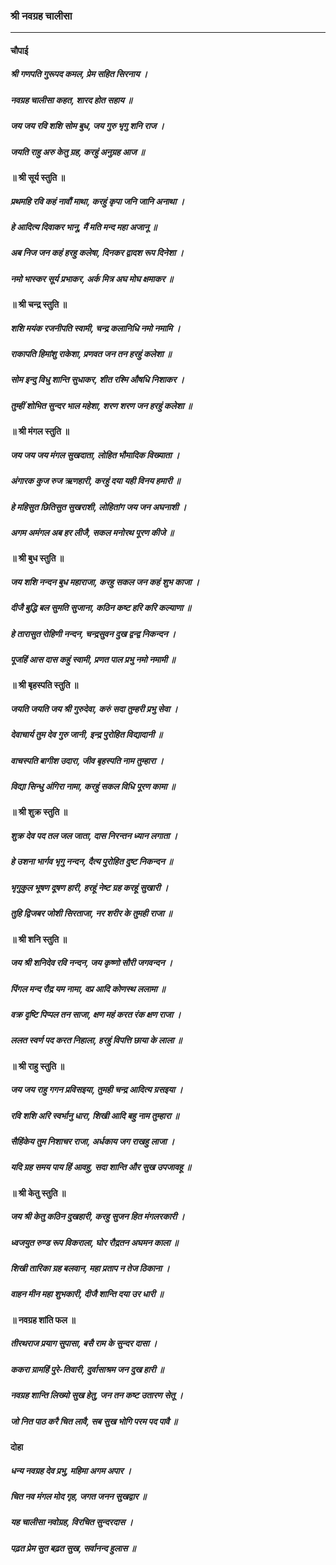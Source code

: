 ### श्री नवग्रह चालीसा

---

#### चौपाई

##### श्री गणपति गुरूपद कमल, प्रेम सहित सिरनाय ।
##### नवग्रह चालीसा कहत, शारद होत सहाय ॥
##### जय जय रवि शशि सोम बुध, जय गुरु भृगु शनि राज ।
##### जयति राहु अरु केतु ग्रह, करहुं अनुग्रह आज ॥

#### ॥ श्री सूर्य स्तुति ॥

##### प्रथमहि रवि कहं नावौं माथा, करहुं कृपा जनि जानि अनाथा ।
##### हे आदित्य दिवाकर भानू, मैं मति मन्द महा अजानू ॥
##### अब निज जन कहं हरहु कलेषा, दिनकर द्वादश रूप दिनेशा ।
##### नमो भास्कर सूर्य प्रभाकर, अर्क मित्र अघ मोघ क्षमाकर ॥

#### ॥ श्री चन्द्र स्तुति ॥

##### शशि मयंक रजनीपति स्वामी, चन्द्र कलानिधि नमो नमामि ।
##### राकापति हिमांशु राकेशा, प्रणवत जन तन हरहुं कलेशा ॥
##### सोम इन्दु विधु शान्ति सुधाकर, शीत रश्मि औषधि निशाकर ।
##### तुम्हीं शोभित सुन्दर भाल महेशा, शरण शरण जन हरहुं कलेशा ॥

#### ॥ श्री मंगल स्तुति ॥

##### जय जय जय मंगल सुखदाता, लोहित भौमादिक विख्याता ।
##### अंगारक कुज रुज ऋणहारी, करहुं दया यही विनय हमारी ॥
##### हे महिसुत छितिसुत सुखराशी, लोहितांग जय जन अघनाशी ।
##### अगम अमंगल अब हर लीजै, सकल मनोरथ पूरण कीजे ॥

#### ॥ श्री बुध स्तुति ॥

##### जय शशि नन्दन बुध महाराजा, करहु सकल जन कहं शुभ काजा ।
##### दीजै बुद्धि बल सुमति सुजाना, कठिन कष्ट हरि करि कल्याणा ॥
##### हे तारासुत रोहिणी नन्दन, चन्द्रसुवन दुख द्वन्द्व निकन्दन ।
##### पूजहिं आस दास कहुं स्वामी, प्रणत पाल प्रभु नमो नमामी ॥

#### ॥ श्री बृहस्पति स्तुति ॥

##### जयति जयति जय श्री गुरुदेवा, करुं सदा तुम्हरी प्रभु सेवा ।
##### देवाचार्य तुम देव गुरु जानी, इन्द्र पुरोहित विद्यादानी ॥
##### वाचस्पति बागीश उदारा, जीव बृहस्पति नाम तुम्हारा ।
##### विद्या सिन्धु अंगिरा नामा, करहुं सकल विधि पूरण कामा ॥

#### ॥ श्री शुक्र स्तुति ॥

##### शुक्र देव पद तल जल जाता, दास निरन्तन ध्यान लगाता ।
##### हे उशना भार्गव भृगु नन्दन, दैत्य पुरोहित दुष्ट निकन्दन ॥
##### भृगुकुल भूषण दूषण हारी, हरहूं नेष्ट ग्रह करहूं सुखारी ।
##### तुहि द्विजबर जोशी सिरताजा, नर शरीर के तुमही राजा ॥

#### ॥ श्री शनि स्तुति ॥

##### जय श्री शनिदेव रवि नन्दन, जय कृष्णो सौरी जगवन्दन ।
##### पिंगल मन्द रौद्र यम नामा, वप्र आदि कोणस्थ ललामा ॥
##### वक्र दृष्टि पिप्पल तन साजा, क्षण महं करत रंक क्षण राजा ।
##### ललत स्वर्ण पद करत निहाला, हरहुं विपत्ति छाया के लाला ॥

#### ॥ श्री राहु स्तुति ॥

##### जय जय राहु गगन प्रविसइया, तुमही चन्द्र आदित्य ग्रसइया ।
##### रवि शशि अरि स्वर्भानु धारा, शिखी आदि बहु नाम तुम्हारा ॥
##### सैहिंकेय तुम निशाचर राजा, अर्धकाय जग राखहु लाजा ।
##### यदि ग्रह समय पाय हिं आवहु, सदा शान्ति और सुख उपजावहू ॥

#### ॥ श्री केतु स्तुति ॥

##### जय श्री केतु कठिन दुखहारी, करहु सुजन हित मंगलरकारी ।
##### ध्वजयुत रुण्ड रूप विकराला, घोर रौद्रतन अघमन काला ॥
##### शिखी तारिका ग्रह बलवान, महा प्रताप न तेज ठिकाना ।
##### वाहन मीन महा शुभकारी, दीजै शान्ति दया उर धारी ॥

#### ॥ नवग्रह शांति फल ॥

##### तीरथराज प्रयाग सुपासा, बसै राम के सुन्दर दासा ।
##### ककरा ग्रामहिं पुरे-तिवारी, दुर्वासाश्रम जन दुख हारी ॥
##### नवग्रह शान्ति लिख्यो सुख हेतु, जन तन कष्ट उतारण सेतू ।
##### जो नित पाठ करै चित लावै, सब सुख भोगि परम पद पावै ॥

#### दोहा

##### धन्य नवग्रह देव प्रभु, महिमा अगम अपार ।
##### चित नव मंगल मोद गृह, जगत जनन सुखद्वार ॥
##### यह चालीसा नवोग्रह, विरचित सुन्दरदास ।
##### पढ़त प्रेम सुत बढ़त सुख, सर्वानन्द हुलास ॥
